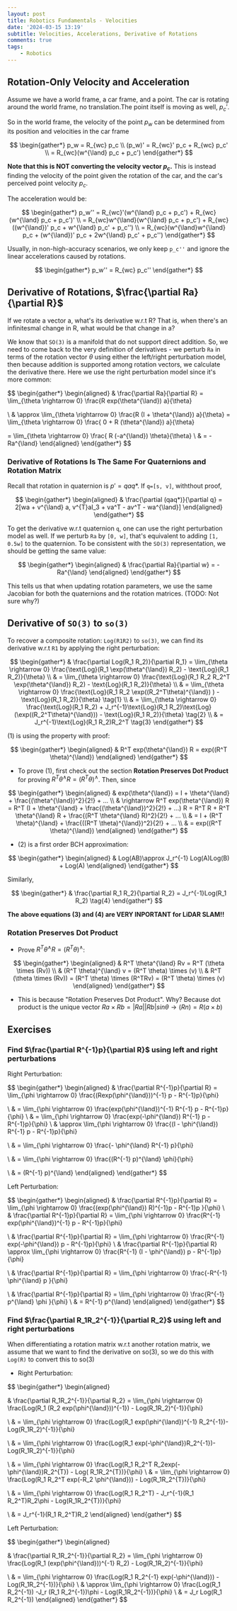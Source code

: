 ```yaml
---
layout: post
title: Robotics Fundamentals - Velocities
date: '2024-03-15 13:19'
subtitle: Velocities, Accelerations, Derivative of Rotations
comments: true
tags:
    - Robotics
---
```


## Rotation-Only Velocity and Acceleration

Assume we have a world frame, a car frame, and a point. The car is rotating around the world frame, no translation.The point itself is moving as well, $p_c'$.

So in the world frame, the velocity of the point $p_w$ can be determined from its position and velocities in the car frame

$$
\begin{gather*}
p_w = R_{wc} p_c
\\
(p_w)' = R_{wc}' p_c + R_{wc} p_c'
\\ = R_{wc}(w^{\land} p_c + p_c')
\end{gather*}
$$

**Note that this is NOT converting the velocity vector $p_c$.** This is instead finding the velocity of the point given the rotation of the car, and the car's perceived point velocity $p_c$.

The acceleration would be:

$$
\begin{gather*}
p_w'' = R_{wc}'(w^{\land} p_c + p_c') + R_{wc}(w^{\land} p_c + p_c')'
\\
= R_{wc}w^{\land}(w^{\land} p_c + p_c') + R_{wc}((w^{\land})' p_c + w^{\land} p_c' + p_c'')
\\
= R_{wc}(w^{\land}w^{\land} p_c + (w^{\land})' p_c + 2w^{\land} p_c' + p_c'')
\end{gather*}
$$

Usually, in non-high-accuracy scenarios, we only keep `p_c''` and ignore the linear accelerations caused by rotations.

$$
\begin{gather*}
p_w'' = R_{wc} p_c''
\end{gather*}
$$

## Derivative of Rotations, $\frac{\partial Ra}{\partial R}$

If we rotate a vector a, what's its derivative w.r.t R? That is, when there's an infinitesmal change in R, what would be that change in a?

We know that `SO(3)` is a manifold that do not support direct addition. So, we need to come back to the very definition of derivatives - we perturb `Ra` in terms of the rotation vector $\theta$ using either the left/right perturbation model, then because addition is supported among rotation vectors, we calculate the derivative there. Here we use the right perturbation model since it's more common:

$$
\begin{gather*}
\begin{aligned}
& \frac{\partial Ra}{\partial R} =
\lim_{\theta \rightarrow 0} \frac{R exp(\theta^{\land}) a}{\theta}

\\
& \approx \lim_{\theta \rightarrow 0} \frac{R (I + \theta^{\land}) a}{\theta} = \lim_{\theta \rightarrow 0} \frac{ 0 + R (\theta^{\land}) a}{\theta}

= \lim_{\theta \rightarrow 0} \frac{ R (-a^{\land}) \theta}{\theta}
\\
& = -Ra^{\land}
\end{aligned}
\end{gather*}
$$

### Derivative of Rotations Is The Same For Quaternions and Rotation Matrix

Recall that rotation in quaternion is $p'=qaq*$. If `q=[s, v]`, withthout proof,

$$
\begin{gather*}
\begin{aligned}
& \frac{\partial (qaq*)}{\partial q} = 2[wa + v^{\land} a, v^{T}aI_3 + va^T - av^T - wa^{\land}]
\end{aligned}
\end{gather*}
$$

To get the derivative w.r.t quaternion `q`, one can use the right perturbation model as well. If we perturb `Ra` by `[0, w]`, that's equivalent to adding `[1, 0.5w]` to the quaternion. To be consistent with the `SO(3)` representation, we should be getting the same value:

$$
\begin{gather*}
\begin{aligned}
& \frac{\partial Ra}{\partial w} = -Ra^{\land}
\end{aligned}
\end{gather*}
$$

This tells us that when updating rotation parameters, we use the same Jacobian for both the quaternions and the rotation matrices. (TODO: Not sure why?)

## Derivative of `SO(3)` to `so(3)`

To recover a composite rotation: `Log(R1R2)` to `so(3)`, we can find its derivative w.r.t `R1` by applying the right perturbation:

$$
\begin{gather*}
& \frac{\partial Log(R_1 R_2)}{\partial R_1} = \lim_{\theta \rightarrow 0} \frac{\text{Log}(R_1 \exp(\theta^{\land}) R_2) - \text{Log}(R_1 R_2)}{\theta}
\\
& = \lim_{\theta \rightarrow 0} \frac{\text{Log}(R_1 R_2 R_2^T \exp(\theta^{\land}) R_2) - \text{Log}(R_1 R_2)}{\theta}
\\
& = \lim_{\theta \rightarrow 0} \frac{\text{Log}(R_1 R_2  \exp((R_2^T\theta)^{\land}) ) - \text{Log}(R_1 R_2)}{\theta}
\tag{1}
\\
& = \lim_{\theta \rightarrow 0} \frac{\text{Log}(R_1 R_2) + J_r^{-1}\text{Log}(R_1 R_2)\text{Log}(\exp((R_2^T\theta)^{\land})) - \text{Log}(R_1 R_2)}{\theta}
\tag{2}
\\
& = J_r^{-1}\text{Log}(R_1 R_2)R_2^T    \tag{3}
\end{gather*}
$$

(1) is using the property with proof:

$$
\begin{gather*}
\begin{aligned}
& R^T exp(\theta^{\land}) R = exp((R^T \theta)^{\land})
\end{aligned}
\end{gather*}
$$

- To prove (1), first check out the section **Rotation Preserves Dot Product** for proving $R^T \theta^{\land} R = (R^T \theta)^{\land}$. Then, since

$$
\begin{gather*}
\begin{aligned}
& exp(\theta^{\land}) = I + \theta^{\land} + \frac{(\theta^{\land})^2}{2!} + ...
\\
& \rightarrow R^T exp(\theta^{\land}) R = R^T (I + \theta^{\land} + \frac{(\theta^{\land})^2}{2!} + ...) R = R^T R + R^T \theta^{\land} R + \frac{(R^T \theta^{\land} R)^2}{2!} + ...
\\
& = I + (R^T \theta)^{\land} + \frac{((R^T \theta)^{\land})^2}{2!} + ...
\\
& = exp((R^T \theta)^{\land})
\end{aligned}
\end{gather*}
$$

- (2) is a first order BCH approximation:

$$
\begin{gather*}
\begin{aligned}
& Log(AB)\approx J_r^{-1} Log(A)Log(B) + Log(A)
\end{aligned}
\end{gather*}
$$

Similarly,

$$
\begin{gather*}
& \frac{\partial R_1 R_2}{\partial R_2} = J_r^{-1}Log(R_1 R_2) \tag{4}
\end{gather*}
$$

**The above equations (3) and (4) are VERY INPORTANT for LiDAR SLAM!!**

### Rotation Preserves Dot Product

- Prove $R^T \theta^{\land} R = (R^T \theta)^{\land}$:

$$
\begin{gather*}
\begin{aligned}
& R^T \theta^{\land} Rv = R^T (\theta \times (Rv))
\\
& (R^T \theta)^{\land} v = (R^T \theta) \times (v)
\\
& R^T (\theta \times (Rv)) = (R^T \theta) \times (R^TRv) = (R^T \theta) \times (v)
\end{aligned}
\end{gather*}
$$

- This is because "Rotation Preserves Dot Product". Why? Because dot product is the unique vector $Ra \times Rb = |Ra||Rb|sin\theta \rightarrow (Rn) = R(a \times b)$

## Exercises

### Find $\frac{\partial R^{-1}p}{\partial R}$ using left and right perturbations

Right Perturbation:

$$
\begin{gather*}
\begin{aligned}
& \frac{\partial R^{-1}p}{\partial R} = \lim_{\phi \rightarrow 0} \frac{(Rexp(\phi^{\land}))^{-1} p - R^{-1}p}{\phi}

\\
& = \lim_{\phi \rightarrow 0} \frac{exp(\phi^{\land})^{-1} R^{-1} p - R^{-1}p}{\phi}
\\
& = \lim_{\phi \rightarrow 0} \frac{exp(-\phi^{\land}) R^{-1} p - R^{-1}p}{\phi}
\\
& \approx \lim_{\phi \rightarrow 0} \frac{(I - \phi^{\land}) R^{-1} p - R^{-1}p}{\phi}

\\
& = \lim_{\phi \rightarrow 0} \frac{- \phi^{\land} R^{-1} p}{\phi}

\\
& = \lim_{\phi \rightarrow 0} \frac{(R^{-1} p)^{\land} \phi}{\phi}

\\
& = (R^{-1} p)^{\land}
\end{aligned}
\end{gather*}
$$

Left Perturbation:

$$
\begin{gather*}
\begin{aligned}
& \frac{\partial R^{-1}p}{\partial R} = \lim_{\phi \rightarrow 0} \frac{(exp(\phi^{\land}) R)^{-1}p - R^{-1}p }{\phi}
\\
& \frac{\partial R^{-1}p}{\partial R} = \lim_{\phi \rightarrow 0} \frac{R^{-1} exp(\phi^{\land})^{-1} p - R^{-1}p}{\phi}

\\
& \frac{\partial R^{-1}p}{\partial R} = \lim_{\phi \rightarrow 0} \frac{R^{-1} exp(-\phi^{\land}) p - R^{-1}p}{\phi}
\\
& \frac{\partial R^{-1}p}{\partial R} \approx \lim_{\phi \rightarrow 0} \frac{R^{-1} (I - \phi^{\land}) p - R^{-1}p}{\phi}

\\
& \frac{\partial R^{-1}p}{\partial R} = \lim_{\phi \rightarrow 0} \frac{-R^{-1} \phi^{\land} p }{\phi}

\\
& \frac{\partial R^{-1}p}{\partial R} = \lim_{\phi \rightarrow 0} \frac{R^{-1} p^{\land} \phi }{\phi}
\\
& = R^{-1} p^{\land}
\end{aligned}
\end{gather*}
$$

### Find $\frac{\partial R_1R_2^{-1}}{\partial R_2}$ using left and right perturbations

When differentiating a rotation matrix w.r.t another rotation matrix, we assume that we want to find the derivative on so(3), so we do this with `Log(R)` to convert this to so(3)

- Right Perturbation:

$$
\begin{gather*}
\begin{aligned}

& \frac{\partial R_1R_2^{-1}}{\partial R_2} = \lim_{\phi \rightarrow 0} \frac{Log(R_1 (R_2 exp(\phi^{\land}))^{-1}) - Log(R_1R_2)^{-1}}{\phi}

\\
& = \lim_{\phi \rightarrow 0} \frac{Log(R_1 exp(\phi^{\land})^{-1} R_2^{-1})- Log(R_1R_2)^{-1}}{\phi}

\\
& = \lim_{\phi \rightarrow 0} \frac{Log(R_1 exp(-\phi^{\land})R_2^{-1})- Log(R_1R_2)^{-1}}{\phi}

\\
& = \lim_{\phi \rightarrow 0} \frac{Log(R_1 R_2^T R_2exp(-\phi^{\land})R_2^{T}) - Log( R_1R_2^{T})}{\phi}
\\
& = \lim_{\phi \rightarrow 0} \frac{Log(R_1 R_2^T exp(-R_2 \phi^{\land})) - Log(R_1R_2^{T})}{\phi}

\\
& = \lim_{\phi \rightarrow 0} \frac{Log(R_1 R_2^T) - J_r^{-1}(R_1 R_2^T)R_2\phi - Log(R_1R_2^{T})}{\phi}

\\
& = J_r^{-1}(R_1 R_2^T)R_2
\end{aligned}
\end{gather*}
$$

Left Perturbation:

$$
\begin{gather*}
\begin{aligned}

& \frac{\partial R_1R_2^{-1}}{\partial R_2} = \lim_{\phi \rightarrow 0} \frac{Log(R_1 (exp(\phi^{\land}))^{-1} R_2) - Log(R_1R_2)^{-1}}{\phi}

\\
& = \lim_{\phi \rightarrow 0} \frac{Log(R_1 R_2^{-1} exp(-\phi^{\land})) - Log(R_1R_2^{-1})}{\phi}
\\
& \approx \lim_{\phi \rightarrow 0} \frac{Log(R_1 R_2^{-1}) -J_r (R_1 R_2^{-1})\phi - Log(R_1R_2^{-1})}{\phi}
\\
& = J_r Log(R_1 R_2^{-1})
\end{aligned}
\end{gather*}
$$
